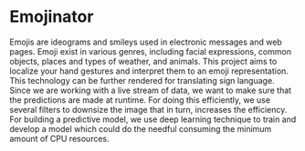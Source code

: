 # Emojinator
Emojis are ideograms and smileys used in electronic messages and web pages. Emoji exist in various genres, including facial expressions, common objects, places and types of weather, and animals.  This project aims to localize your hand gestures and interpret them to an emoji representation. This technology can be further rendered for translating sign language. Since we are working with a live stream of data, we want to make sure that the predictions are made at runtime. For doing this efficiently, we use several filters to downsize the image that in turn, increases the efficiency. For building a predictive model, we use deep learning technique to train and develop a model which could do the needful consuming the minimum amount of CPU resources.
